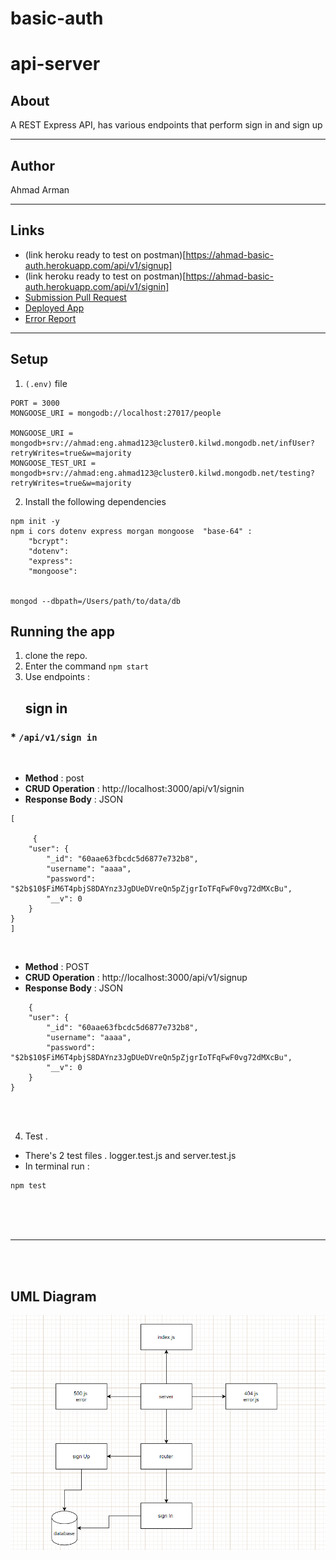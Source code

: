# basic-auth

# api-server
## About 
 A REST Express API, has various endpoints that perform sign in and sign up  

<hr>

## Author
 Ahmad Arman
<hr>

## Links
* (link heroku ready to test on postman)[https://ahmad-basic-auth.herokuapp.com/api/v1/signup]
* (link heroku ready to test on postman)[https://ahmad-basic-auth.herokuapp.com/api/v1/signin]
* [Submission Pull Request](https://github.com/ahmad-arman/basic-auth/pull/1)
* [Deployed App](https://ahmad-basic-auth.herokuapp.com/)
* [Error Report](https://github.com/ahmad-arman/basic-auth/actions)
<hr>

## Setup
1. `(.env)` file 
```
PORT = 3000
MONGOOSE_URI = mongodb://localhost:27017/people

MONGOOSE_URI = mongodb+srv://ahmad:eng.ahmad123@cluster0.kilwd.mongodb.net/infUser?retryWrites=true&w=majority
MONGOOSE_TEST_URI = mongodb+srv://ahmad:eng.ahmad123@cluster0.kilwd.mongodb.net/testing?retryWrites=true&w=majority
```
2. Install the following dependencies
```
npm init -y 
npm i cors dotenv express morgan mongoose  "base-64" : 
    "bcrypt": 
    "dotenv": 
    "express": 
    "mongoose": 


mongod --dbpath=/Users/path/to/data/db
```
## Running the app 
1. clone the repo.
2. Enter the command `npm start`
3. Use endpoints :
   ## sign in 
  ### * `/api/v1/sign in`
<br>

- **Method** : post 
- **CRUD Operation** :  http://localhost:3000/api/v1/signin
- **Response Body**   : JSON
```
[
   
     {
    "user": {
        "_id": "60aae63fbcdc5d6877e732b8",
        "username": "aaaa",
        "password": "$2b$10$FiM6T4pbjS8DAYnz3JgDUeDVreQn5pZjgrIoTFqFwF0vg72dMXcBu",
        "__v": 0
    }
}
]
```
<br>

- **Method** : POST 
- **CRUD Operation** : http://localhost:3000/api/v1/signup
- **Response Body**   : JSON
```
    {
    "user": {
        "_id": "60aae63fbcdc5d6877e732b8",
        "username": "aaaa",
        "password": "$2b$10$FiM6T4pbjS8DAYnz3JgDUeDVreQn5pZjgrIoTFqFwF0vg72dMXcBu",
        "__v": 0
    }
}
```
<br>
<br>

4. Test .

* There's 2 test files . logger.test.js and server.test.js
* In terminal run :

```
npm test
```
<br><br><br>
<hr>
<br><br>

## UML Diagram
![image](./uml-password.png)